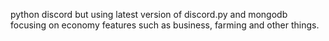 python discord but using latest version of discord.py and mongodb focusing on economy features such as business, farming and other things.

